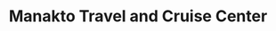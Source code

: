 ---
title: "Manakto Travel and Cruise Center"
url: /mankato/manakto-travel-and-cruise-center/
shop: travel agency
---